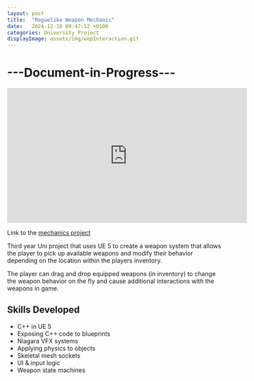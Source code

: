 ```yaml
---
layout: post
title:  "Roguelike Weapon Mechanic"
date:   2024-12-18 09:47:52 +0100
categories: University Project
displayImage: assets/img/wepInteraction.gif
---
```

# ---Document-in-Progress---
<iframe width="560" height="315" src="https://www.youtube.com/embed/Sg8J6A2iyek?si=stfhqjKZCdkweN-x" title="YouTube video player" frameborder="0" allow="accelerometer; autoplay; clipboard-write; encrypted-media; gyroscope; picture-in-picture; web-share" referrerpolicy="strict-origin-when-cross-origin" allowfullscreen></iframe>

Link to the [mechanics project][mechanics]

Third year Uni project that uses UE 5 to create a weapon system that allows the player to pick up available weapons and modify their behavior depending on the location within the players inventory.

The player can drag and drop equipped weapons (in inventory) to change the weapon behavior on the fly and cause additional interactions with the weapons in game.

## Skills Developed
- C++ in UE 5
- Exposing C++ code to blueprints
- Niagara VFX systems
- Applying physics to objects
- Skeletal mesh sockets
- UI & input logic
- Weapon state machines

[mechanics]: https://github.com/AliClark2023/MechanicsAssessment